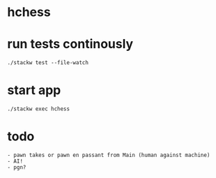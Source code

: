 # hchess

# run tests continously

    ./stackw test --file-watch

# start app

    ./stackw exec hchess
    
# todo
    
    - pawn takes or pawn en passant from Main (human against machine)
    - AI!
    - pgn?